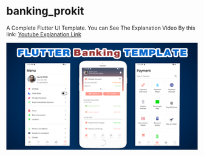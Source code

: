 # banking_prokit

A Complete Flutter UI Template.
You can See The Explanation Video By this link:
[Youtube Explanation Link](https://www.youtube.com/playlist?list=PL60rTvwmJG02B76r4PMg7P2qiMc3RxRxj)

![Preview](assets/preview/banking.jpg)
